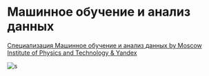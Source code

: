 # Машинное обучение и анализ данных
[Специализация Машинное обучение и анализ данных by Moscow Institute of Physics and Technology & Yandex](https://www.coursera.org/specializations/machine-learning-data-analysis)

![s](https://camo.githubusercontent.com/749f8a27c635c5f9802d78e4a7d785c68c3c8ad6/68747470733a2f2f64336e6a6a636268626f6a626f742e636c6f756466726f6e742e6e65742f6170692f7574696c69746965732f76312f696d61676570726f78792f68747470733a2f2f64313563773635697063747372722e636c6f756466726f6e742e6e65742f64622f6162653031306230626431316535626461346333353739323938336130632f322d30352e6a70673f6175746f3d666f726d6174253243636f6d7072657373266470723d31)
